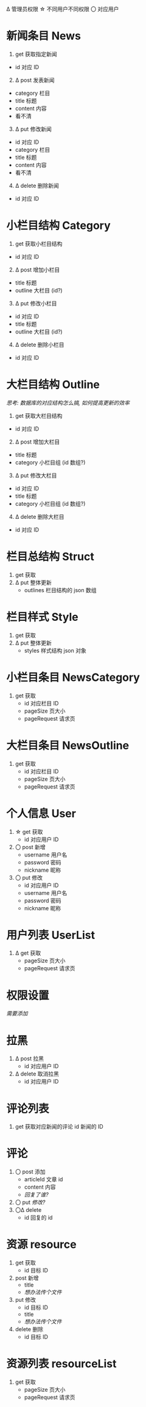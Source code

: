 Δ 管理员权限
☆ 不同用户不同权限
〇 对应用户

# 新闻条目 News

1. get 获取指定新闻
  * id 对应 ID
2. Δ post 发表新闻
  * category 栏目
  * title 标题
  * content 内容
  * 看不清
3. Δ put 修改新闻
  * id 对应 ID
  * category 栏目
  * title 标题
  * content 内容
  * 看不清
4. Δ delete 删除新闻
  * id 对应 ID

# 小栏目结构 Category

1. get 获取小栏目结构
  * id 对应 ID
2. Δ post 增加小栏目
  * title 标题
  * outline 大栏目 (id?)
3. Δ put 修改小栏目
  * id 对应 ID
  * title 标题
  * outline 大栏目 (id?)
4. Δ delete 删除小栏目
  * id 对应 ID

# 大栏目结构 Outline

_思考: 数据库的对应结构怎么搞, 如何提高更新的效率_

1. get 获取大栏目结构
  * id 对应 ID
2. Δ post 增加大栏目
  * title 标题
  * category 小栏目组 (id 数组?)
3. Δ put 修改大栏目
  * id 对应 ID
  * title 标题
  * category 小栏目组 (id 数组?)
4. Δ delete 删除大栏目
  * id 对应 ID

# 栏目总结构 Struct

1. get 获取
2. Δ put 整体更新
   * outlines 栏目结构的 json 数组

# 栏目样式 Style

1. get 获取
2. Δ put 整体更新
   * styles 样式结构 json 对象

# 小栏目条目 NewsCategory

1. get 获取
   * id 对应栏目 ID
   * pageSize 页大小
   * pageRequest 请求页

# 大栏目条目 NewsOutline

1. get 获取
   * id 对应栏目 ID
   * pageSize 页大小
   * pageRequest 请求页

# 个人信息 User

1. ☆ get 获取
   * id 对应用户 ID
2. 〇 post 新增
   * username 用户名
   * password 密码
   * nickname 昵称
3. 〇 put 修改
   * id 对应用户 ID
   * username 用户名
   * password 密码
   * nickname 昵称

# 用户列表 UserList

1. Δ get 获取
   * pageSize 页大小
   * pageRequest 请求页

# 权限设置

_需要添加_

# 拉黑

1. Δ post 拉黑
   * id 对应用户 ID
2. Δ delete 取消拉黑
   * id 对应用户 ID

# 评论列表

1. get 获取对应新闻的评论
   id 新闻的 ID

# 评论

1. 〇 post 添加
   * articleId 文章 id
   * content 内容
   * _回复了谁?_
2. 〇 put _修改?_
3. 〇Δ delete
   * id 回复的 id

# 资源 resource

1. get 获取
   * id 目标 ID
2. post 新增
   * title
   * _想办法传个文件_
3. put 修改
   * id 目标 ID
   * title
   * _想办法传个文件_
4. delete 删除
   * id 目标 ID

# 资源列表 resourceList

1. get 获取
   * pageSize 页大小
   * pageRequest 请求页